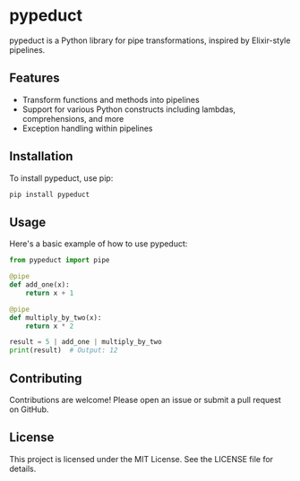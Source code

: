 # pypeduct

pypeduct is a Python library for pipe transformations, inspired by Elixir-style pipelines.

## Features

- Transform functions and methods into pipelines
- Support for various Python constructs including lambdas, comprehensions, and more
- Exception handling within pipelines

## Installation

To install pypeduct, use pip:

```sh
pip install pypeduct
```

## Usage

Here's a basic example of how to use pypeduct:

```python
from pypeduct import pipe

@pipe
def add_one(x):
    return x + 1

@pipe
def multiply_by_two(x):
    return x * 2

result = 5 | add_one | multiply_by_two
print(result)  # Output: 12
```

## Contributing

Contributions are welcome! Please open an issue or submit a pull request on GitHub.

## License

This project is licensed under the MIT License. See the LICENSE file for details.
